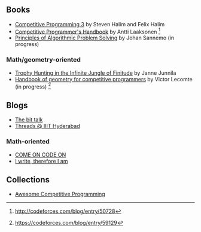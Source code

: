 ## Books
- [Competitive Programming 3](https://cpbook.net/) by Steven Halim and Felix Halim
- [Competitive Programmer's Handbook](https://cses.fi/book.html) by Antti Laaksonen [^2]
- [Principles of Algorithmic Problem Solving](http://www.csc.kth.se/~jsannemo/slask/main.pdf) by Johan Sannemo (in progress)

### Math/geometry-oriented
- [Trophy Hunting in the Infinite Jungle of Finitude](http://qubit.pw/trophy.pdf) by Janne Junnila
- [Handbook of geometry for competitive programmers](https://vlecomte.github.io/cp-geo.pdf) by Victor Lecomte (in progress) [^3]

## Blogs
- [The bit talk](http://mradwan.github.io/)
- [Threads @ IIIT Hyderabad](https://threads-iiith.quora.com/)

### Math-oriented
- [COME ON CODE ON](https://comeoncodeon.wordpress.com/)
- [I write, therefore I am](http://am-just-a-nobody.blogspot.is/)

## Collections
- [Awesome Competitive Programming](https://github.com/lnishan/awesome-competitive-programming)

[^2]: <http://codeforces.com/blog/entry/50728>
[^3]: <https://codeforces.com/blog/entry/59129>